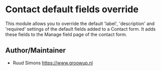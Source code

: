 Contact default fields override
===============================

This module allows you to override the default 'label', 'description' and
'required' settings of the default fields added to a Contact form. It adds
these fields to the Manage field page of the contact form.

Author/Maintainer
-----------------
- Ruud Simons <ruud at groowup DOT nl> https://www.groowup.nl
